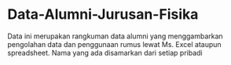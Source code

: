 # Data-Alumni-Jurusan-Fisika
Data ini merupakan rangkuman data alumni yang menggambarkan pengolahan data dan penggunaan rumus lewat Ms. Excel ataupun spreadsheet. Nama yang ada disamarkan dari setiap pribadi
